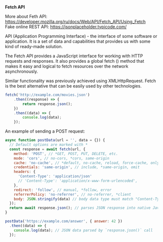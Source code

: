 **Fetch API**  

More about Feth API: https://developer.mozilla.org/ru/docs/Web/API/Fetch_API/Using_Fetch  
Fake online REST API: https://jsonplaceholder.typicode.com/

API (Application Programming Interface) - the interface of some software or application. It is a set of data and capabilities that provides us with some kind of ready-made solution.  

The Fetch API provides a JavaScript interface for working with HTTP requests and responses. It also provides a global fetch () method that makes it easy and logical to fetch resources over the network asynchronously.  

Similar functionality was previously achieved using XMLHttpRequest. Fetch is the best alternative that can be easily used by other technologies.  

```js
fetch('http://example.com/movies.json')
    .then((response) => {
        return response.json();
    })
    .then((data) => {
        console.log(data);
    });
```

An example of sending a POST request:
```js 
async function postData(url = '', data = {}) {
  // Default options are marked with *
  const response = await fetch(url, {
    method: 'POST', // *GET, POST, PUT, DELETE, etc.
    mode: 'cors', // no-cors, *cors, same-origin
    cache: 'no-cache', // *default, no-cache, reload, force-cache, only-if-cached
    credentials: 'same-origin', // include, *same-origin, omit
    headers: {
      'Content-Type': 'application/json'
      // 'Content-Type': 'application/x-www-form-urlencoded',
    },
    redirect: 'follow', // manual, *follow, error
    referrerPolicy: 'no-referrer', // no-referrer, *client
    body: JSON.stringify(data) // body data type must match "Content-Type" header
  });
  return await response.json(); // parses JSON response into native JavaScript objects
}

postData('https://example.com/answer', { answer: 42 })
  .then((data) => {
    console.log(data); // JSON data parsed by `response.json()` call
  });
```